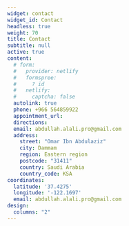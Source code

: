 ```yaml
---
widget: contact
widget_id: Contact
headless: true
weight: 70
title: Contact
subtitle: null
active: true
content:
  # form:
  #   provider: netlify
  #   formspree:
  #     ? id
  #   netlify:
  #     captcha: false
  autolink: true
  phone: +966 564859922
  appointment_url: 
  directions:
  email: abdullah.alali.pro@gmail.com 
  address:
    street: "Omar Ibn Abdulaziz"
    city: Dammam
    region: Eastern region
    postcode: "31411"
    country: Saudi Arabia
    country_code: KSA
coordinates:
  latitude: '37.4275'
  longitude: '-122.1697'
  email: abdullah.alali.pro@gmail.com
design:
  columns: "2"
---
```

